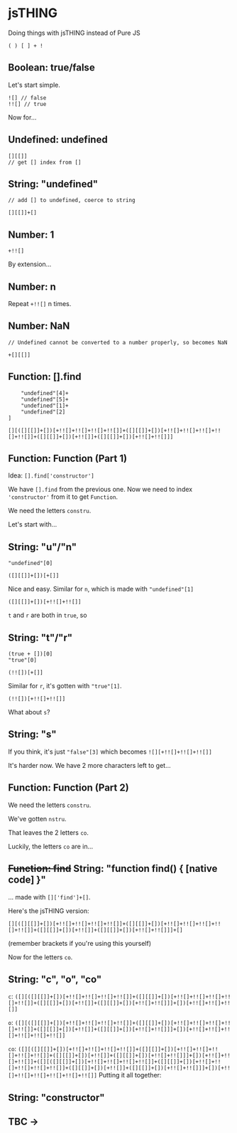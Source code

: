 # jsTHING

Doing things with jsTHING instead of Pure JS

`( ) [ ] + !`

## Boolean: true/false

Let's start simple.

```
![] // false
!![] // true
```

Now for...

## Undefined: undefined

```
[][[]]
// get [] index from []
```

## String: "undefined"

```undefined+[]
// add [] to undefined, coerce to string

[][[]]+[]
```

## Number: 1

`+!![]`

By extension...

## Number: n

Repeat `+!![]` n times.

## Number: NaN

```+undefined
// Undefined cannot be converted to a number properly, so becomes NaN

+[][[]]
```

## Function: [].find

```[][
    "undefined"[4]+
    "undefined"[5]+
    "undefined"[1]+
    "undefined"[2]
]

[][([][[]]+[])[+!![]+!![]+!![]+!![]]+([][[]]+[])[+!![]+!![]+!![]+!![]+!![]]+([][[]]+[])[+!![]]+([][[]]+[])[+!![]+!![]]]
```

## Function: Function (Part 1)

Idea: `[].find['constructor']`

We have `[].find` from the previous one. Now we need to index `'constructor'` from it to get `Function`.

We need the letters `constru`.

Let's start with...

## String: "u"/"n"

```
"undefined"[0]

([][[]]+[])[+[]]
```

Nice and easy. Similar for `n`, which is made with `"undefined"[1]`

`([][[]]+[])[+!![]+!![]]`

`t` and `r` are both in `true`, so

## String: "t"/"r"

```
(true + [])[0]
"true"[0]

(!![])[+[]]
```

Similar for `r`, it's gotten with `"true"[1]`.

`(!![])[+!![]+!![]]`

What about `s`?

## String: "s"

If you think, it's just `"false"[3]` which becomes `![][+!![]+!![]+!![]]`

It's harder now. We have 2 more characters left to get...

## Function: Function (Part 2)

We need the letters `constru`.

We've gotten `nstru`.

That leaves the 2 letters `co`.

Luckily, the letters `co` are in...

## <s>Function: find</s> String: "function find() { [native code] }"

... made with `[]['find']+[]`.

Here's the jsTHING version:

`[][([][[]]+[])[+!![]+!![]+!![]+!![]]+([][[]]+[])[+!![]+!![]+!![]+!![]+!![]]+([][[]]+[])[+!![]]+([][[]]+[])[+!![]+!![]]]+[]`

(remember brackets if you're using this yourself)

Now for the letters `co`.

## String: "c", "o", "co"

`c`: `([][([][[]]+[])[+!![]+!![]+!![]+!![]]+([][[]]+[])[+!![]+!![]+!![]+!![]+!![]]+([][[]]+[])[+!![]]+([][[]]+[])[+!![]+!![]]]+[])[+!![]+!![]+!![]]`

`o`: `([][([][[]]+[])[+!![]+!![]+!![]+!![]]+([][[]]+[])[+!![]+!![]+!![]+!![]+!![]]+([][[]]+[])[+!![]]+([][[]]+[])[+!![]+!![]]]+[])[+!![]+!![]+!![]+!![]+!![]+!![]]`

`co`: `([][([][[]]+[])[+!![]+!![]+!![]+!![]]+([][[]]+[])[+!![]+!![]+!![]+!![]+!![]]+([][[]]+[])[+!![]]+([][[]]+[])[+!![]+!![]]]+[])[+!![]+!![]+!![]]+([][([][[]]+[])[+!![]+!![]+!![]+!![]]+([][[]]+[])[+!![]+!![]+!![]+!![]+!![]]+([][[]]+[])[+!![]]+([][[]]+[])[+!![]+!![]]]+[])[+!![]+!![]+!![]+!![]+!![]+!![]]`
Putting it all together:

## String: "constructor"

## TBC ->
